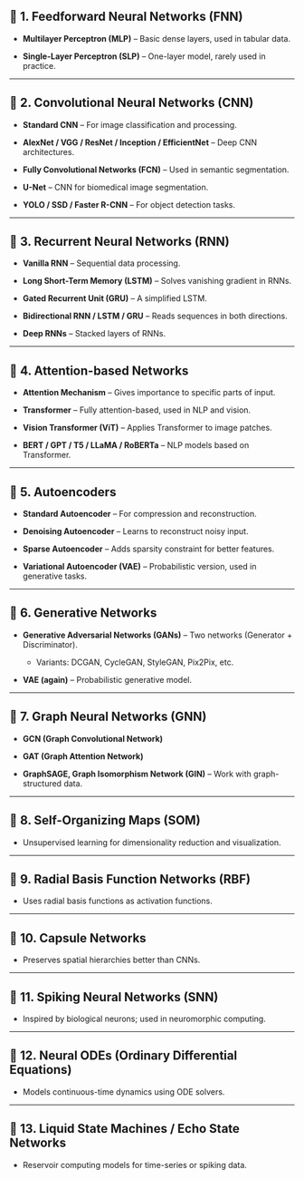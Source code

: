 ## 🔹 1. **Feedforward Neural Networks (FNN)**

- **Multilayer Perceptron (MLP)** – Basic dense layers, used in tabular data.
    
- **Single-Layer Perceptron (SLP)** – One-layer model, rarely used in practice.
    

---

## 🔹 2. **Convolutional Neural Networks (CNN)**

- **Standard CNN** – For image classification and processing.
    
- **AlexNet / VGG / ResNet / Inception / EfficientNet** – Deep CNN architectures.
    
- **Fully Convolutional Networks (FCN)** – Used in semantic segmentation.
    
- **U-Net** – CNN for biomedical image segmentation.
    
- **YOLO / SSD / Faster R-CNN** – For object detection tasks.
    

---

## 🔹 3. **Recurrent Neural Networks (RNN)**

- **Vanilla RNN** – Sequential data processing.
    
- **Long Short-Term Memory (LSTM)** – Solves vanishing gradient in RNNs.
    
- **Gated Recurrent Unit (GRU)** – A simplified LSTM.
    
- **Bidirectional RNN / LSTM / GRU** – Reads sequences in both directions.
    
- **Deep RNNs** – Stacked layers of RNNs.
    

---

## 🔹 4. **Attention-based Networks**

- **Attention Mechanism** – Gives importance to specific parts of input.
    
- **Transformer** – Fully attention-based, used in NLP and vision.
    
- **Vision Transformer (ViT)** – Applies Transformer to image patches.
    
- **BERT / GPT / T5 / LLaMA / RoBERTa** – NLP models based on Transformer.
    

---

## 🔹 5. **Autoencoders**

- **Standard Autoencoder** – For compression and reconstruction.
    
- **Denoising Autoencoder** – Learns to reconstruct noisy input.
    
- **Sparse Autoencoder** – Adds sparsity constraint for better features.
    
- **Variational Autoencoder (VAE)** – Probabilistic version, used in generative tasks.
    

---

## 🔹 6. **Generative Networks**

- **Generative Adversarial Networks (GANs)** – Two networks (Generator + Discriminator).
    
    - Variants: DCGAN, CycleGAN, StyleGAN, Pix2Pix, etc.
        
- **VAE (again)** – Probabilistic generative model.
    

---

## 🔹 7. **Graph Neural Networks (GNN)**

- **GCN (Graph Convolutional Network)**
    
- **GAT (Graph Attention Network)**
    
- **GraphSAGE, Graph Isomorphism Network (GIN)** – Work with graph-structured data.
    

---

## 🔹 8. **Self-Organizing Maps (SOM)**

- Unsupervised learning for dimensionality reduction and visualization.
    

---

## 🔹 9. **Radial Basis Function Networks (RBF)**

- Uses radial basis functions as activation functions.
    

---

## 🔹 10. **Capsule Networks**

- Preserves spatial hierarchies better than CNNs.
    

---

## 🔹 11. **Spiking Neural Networks (SNN)**

- Inspired by biological neurons; used in neuromorphic computing.
    

---

## 🔹 12. **Neural ODEs (Ordinary Differential Equations)**

- Models continuous-time dynamics using ODE solvers.
    

---

## 🔹 13. **Liquid State Machines / Echo State Networks**

- Reservoir computing models for time-series or spiking data.